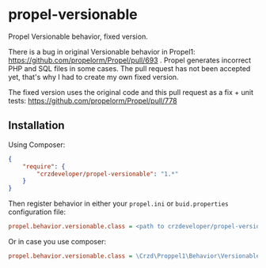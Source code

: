 # propel-versionable
Propel Versionable behavior, fixed version.

There is a bug in original Versionable behavior in Propel1: https://github.com/propelorm/Propel/pull/693 . Propel generates
incorrect PHP and SQL files in some cases. The pull request has not been accepted yet, that's why I had to create my own fixed
version.

The fixed version uses the original code and this pull request as a fix + unit tests: https://github.com/propelorm/Propel/pull/778


Installation
------------
Using Composer:

```json
{
    "require": {
        "crzdeveloper/propel-versionable": "1.*"
    }
}
```

Then register behavior in either your ```propel.ini``` or ```buid.properties```
configuration file:

``` ini
propel.behavior.versionable.class = <path to crzdeveloper/propel-versionable>
```

Or in case you use composer:
``` ini
propel.behavior.versionable.class = \Crzd\Proppel1\Behavior\Versionable\VersionableBehavior 
```